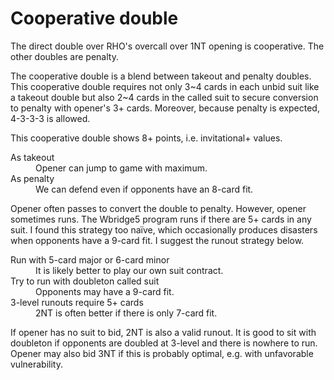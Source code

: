 Cooperative double
==================
The direct double over RHO's overcall over 1NT opening is cooperative.  The other
doubles are penalty.

The cooperative double is a blend between takeout and penalty doubles.  This
cooperative double requires not only 3~4 cards in each unbid suit like a takeout
double but also 2~4 cards in the called suit to secure conversion to penalty
with opener's 3+ cards.  Moreover, because penalty is expected, 4-3-3-3 is
allowed.

This cooperative double shows 8+ points, i.e. invitational+ values.

<dl>
  <dt>As takeout</dt>
  <dd>Opener can jump to game with maximum.</dd>

  <dt>As penalty</dt>
  <dd>We can defend even if opponents have an 8-card fit.</dd>
</dl>

Opener often passes to convert the double to penalty.  However, opener
sometimes runs.  The Wbridge5 program runs if there are 5+ cards in any suit.
I found this strategy too naïve, which occasionally produces disasters when
opponents have a 9-card fit.  I suggest the runout strategy below.

<dl>
  <dt>Run with 5-card major or 6-card minor</dt>
  <dd>It is likely better to play our own suit contract.</dd>

  <dt>Try to run with doubleton called suit</dt>
  <dd>Opponents may have a 9-card fit.</dd>

  <dt>3-level runouts require 5+ cards</dt>
  <dd>2NT is often better if there is only 7-card fit.</dd>
</dl>

If opener has no suit to bid, 2NT is also a valid runout.   It is good to sit
with doubleton if opponents are doubled at 3-level and there is nowhere to run.
Opener may also bid 3NT if this is probably optimal, e.g. with unfavorable
vulnerability.
